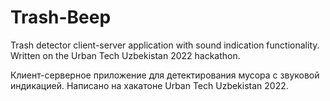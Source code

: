 # Trash-Beep
Trash detector client-server application with sound indication functionality.
Written on the Urban Tech Uzbekistan 2022 hackathon.

Клиент-серверное приложение для детектирования мусора с звуковой индикацией.
Написано на хакатоне Urban Tech Uzbekistan 2022.
